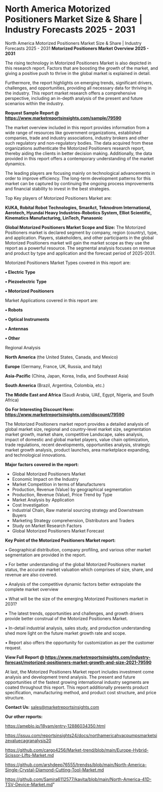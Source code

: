 # North America Motorized Positioners Market Size & Share | Industry Forecasts 2025 - 2031
North America Motorized Positioners Market Size & Share | Industry Forecasts 2025 - 2031
<Strong> Motorized Positioners Market Overview 2025 - 2031</strong>

The rising technology in Motorized Positioners Market is also depicted in this research report. Factors that are boosting the growth of the market, and giving a positive push to thrive in the global market is explained in detail.

Furthermore, the report highlights on emerging trends, significant drivers, challenges, and opportunities, providing all necessary data for thriving in the industry. This report market research offers a comprehensive perspective, including an in-depth analysis of the present and future scenarios within the industry.

<strong>Request Sample Report @ <a href=https://www.marketreportsinsights.com/sample/79590>https://www.marketreportsinsights.com/sample/79590</a></strong>

The market overview included in this report provides information from a wide range of resources like government organizations, established companies, trade and industry associations, industry brokers and other such regulatory and non-regulatory bodies. The data acquired from these organizations authenticate the Motorized Positioners research report, thereby aiding the clients in better decision making. Additionally, the data provided in this report offers a contemporary understanding of the market dynamics.

The leading players are focusing mainly on technological advancements in order to improve efficiency. The long-term development patterns for this market can be captured by continuing the ongoing process improvements and financial stability to invest in the best strategies.

Top Key players of Motorized Positioners Market are:

<strong>KUKA, Robital Robot Technologies, SmarAct, Teknodrom International, Aerotech, Hyundai Heavy Industries-Robotics System, Elliot Scientific, Kinematics Manufacturing, LinTech, Panasonic</strong>

<strong><b>Global Motorized Positioners Market Scope and Size:</b></strong>
The Motorized Positioners market is declared segment by company, region (country), type, and application. Players, stakeholders, and other participants in the global Motorized Positioners market will gain the market scope as they use the report as a powerful resource. The segmental analysis focuses on revenue and product by type and application and the forecast period of 2025-2031.

Motorized Positioners Market Types covered in this report are:

<strong>• Electric Type

• Piezoelectric Type

• Motorized Positioners</strong>

Market Applications covered in this report are:

<strong>• Robots

• Optical Instruments

• Antennas

• Other</strong> 

Regional Analysis

<strong>North America</strong> (the United States, Canada, and Mexico)

<strong>Europe</strong> (Germany, France, UK, Russia, and Italy)

<strong>Asia-Pacific</strong> (China, Japan, Korea, India, and Southeast Asia)

<strong>South America</strong> (Brazil, Argentina, Colombia, etc.)

<strong>The Middle East and Africa</strong> (Saudi Arabia, UAE, Egypt, Nigeria, and South Africa)

<strong>Go For Interesting Discount Here: <a href=https://www.marketreportsinsights.com/discount/79590>https://www.marketreportsinsights.com/discount/79590</a></strong>

The Motorized Positioners market report provides a detailed analysis of global market size, regional and country-level market size, segmentation market growth, market share, competitive Landscape, sales analysis, impact of domestic and global market players, value chain optimization, trade regulations, recent developments, opportunities analysis, strategic market growth analysis, product launches, area marketplace expanding, and technological innovations.

<strong><b>Major factors covered in the report:</b></strong>
<ul>
  <li>Global Motorized Positioners Market </li>
  <li>Economic Impact on the Industry</li>
  <li>Market Competition in terms of Manufacturers</li>
  <li>Production, Revenue (Value) by geographical segmentation</li>
  <li>Production, Revenue (Value), Price Trend by Type</li>
  <li>Market Analysis by Application</li>
  <li>Cost Investigation</li>
  <li>Industrial Chain, Raw material sourcing strategy and Downstream Buyers</li>
  <li>Marketing Strategy comprehension, Distributors and Traders</li>
  <li>Study on Market Research Factors</li>
  <li>Global Motorized Positioners Market Forecast</li>
</ul>

<strong><b>Key Point of the Motorized Positioners Market report:</b></strong>

• Geographical distribution, company profiling, and various other market segmentation are provided in the report.

• For better understanding of the global Motorized Positioners market status, the accurate market valuation which comprises of size, share, and revenue are also covered.

• Analysis of the competitive dynamic factors better extrapolate the complete market overview

• What will be the size of the emerging Motorized Positioners market in 2031?

• The latest trends, opportunities and challenges, and growth drivers provide better construal of the Motorized Positioners Market.

• In-detail industrial analysis, sales study, and production understanding shed more light on the future market growth rate and scope.

• Report also offers the opportunity for customization as per the customer request.

<strong><b>View Full Report @ <a href=https://www.marketreportsinsights.com/industry-forecast/motorized-positioners-market-growth-and-size-2021-79590>https://www.marketreportsinsights.com/industry-forecast/motorized-positioners-market-growth-and-size-2021-79590</a></b></strong>


At last, the Motorized Positioners Market report includes investment come analysis and development trend analysis. The present and future opportunities of the fastest growing international industry segments are coated throughout this report. This report additionally presents product specification, manufacturing method, and product cost structure, and price structure.

<strong>Contact Us:</strong>
sales@marketreportsinsights.com

<strong>Our other reports:</strong>

<a href=https://ameblo.jp/18yam/entry-12886034350.html>https://ameblo.jp/18yam/entry-12886034350.html</a>

<a href=https://issuu.com/reportsinsights24/docs/northamericahvacpumpsmarketsizevaluecagranalysis20>https://issuu.com/reportsinsights24/docs/northamericahvacpumpsmarketsizevaluecagranalysis20</a>

<a href=https://github.com/cargo4256/Market-trend/blob/main/Europe-Hybrid-Scissor-Lifts-Market.md>https://github.com/cargo4256/Market-trend/blob/main/Europe-Hybrid-Scissor-Lifts-Market.md</a>

<a href=https://github.com/arshdeep76555/trendss/blob/main/North-America-Single-Crystal-Diamond-Cutting-Tool-Market.md>https://github.com/arshdeep76555/trendss/blob/main/North-America-Single-Crystal-Diamond-Cutting-Tool-Market.md</a>

<a href=https://github.com/Samira6112577/kavita/blob/main/North-America-41D-TSV-Device-Market.md>https://github.com/Samira6112577/kavita/blob/main/North-America-41D-TSV-Device-Market.md</a>"
